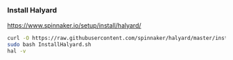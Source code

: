 
## 

###  Install Halyard 	

https://www.spinnaker.io/setup/install/halyard/ 	
```bash
curl -O https://raw.githubusercontent.com/spinnaker/halyard/master/install/stable/InstallHalyard.sh
sudo bash InstallHalyard.sh
hal -v

```